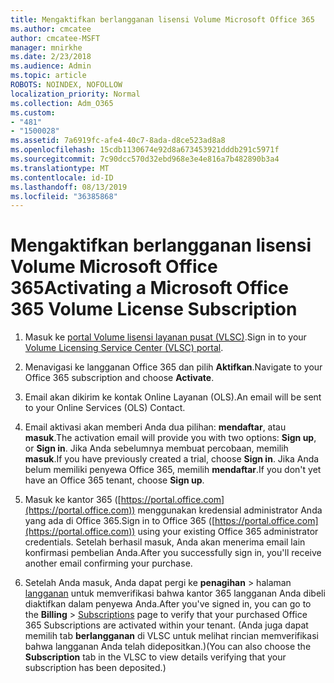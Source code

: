 ```yaml
---
title: Mengaktifkan berlangganan lisensi Volume Microsoft Office 365
ms.author: cmcatee
author: cmcatee-MSFT
manager: mnirkhe
ms.date: 2/23/2018
ms.audience: Admin
ms.topic: article
ROBOTS: NOINDEX, NOFOLLOW
localization_priority: Normal
ms.collection: Adm_O365
ms.custom:
- "481"
- "1500028"
ms.assetid: 7a6919fc-afe4-40c7-8ada-d8ce523ad8a8
ms.openlocfilehash: 15cdb1130674e92d8a673453921dddb291c5971f
ms.sourcegitcommit: 7c90dcc570d32ebd968e3e4e816a7b482890b3a4
ms.translationtype: MT
ms.contentlocale: id-ID
ms.lasthandoff: 08/13/2019
ms.locfileid: "36385868"
---
```

# <a name="activating-a-microsoft-office-365-volume-license-subscription"></a><span data-ttu-id="eff9d-102">Mengaktifkan berlangganan lisensi Volume Microsoft Office 365</span><span class="sxs-lookup"><span data-stu-id="eff9d-102">Activating a Microsoft Office 365 Volume License Subscription</span></span>

1. <span data-ttu-id="eff9d-103">Masuk ke [portal Volume lisensi layanan pusat (VLSC)](http://go.microsoft.com/fwlink/p/?LinkId=329762).</span><span class="sxs-lookup"><span data-stu-id="eff9d-103">Sign in to your [Volume Licensing Service Center (VLSC) portal](http://go.microsoft.com/fwlink/p/?LinkId=329762).</span></span>

2. <span data-ttu-id="eff9d-104">Menavigasi ke langganan Office 365 dan pilih **Aktifkan**.</span><span class="sxs-lookup"><span data-stu-id="eff9d-104">Navigate to your Office 365 subscription and choose **Activate**.</span></span>

3. <span data-ttu-id="eff9d-105">Email akan dikirim ke kontak Online Layanan (OLS).</span><span class="sxs-lookup"><span data-stu-id="eff9d-105">An email will be sent to your Online Services (OLS) Contact.</span></span>

4. <span data-ttu-id="eff9d-106">Email aktivasi akan memberi Anda dua pilihan: **mendaftar**, atau **masuk**.</span><span class="sxs-lookup"><span data-stu-id="eff9d-106">The activation email will provide you with two options: **Sign up**, or **Sign in**.</span></span> <span data-ttu-id="eff9d-107">Jika Anda sebelumnya membuat percobaan, memilih **masuk**.</span><span class="sxs-lookup"><span data-stu-id="eff9d-107">If you have previously created a trial, choose **Sign in**.</span></span> <span data-ttu-id="eff9d-108">Jika Anda belum memiliki penyewa Office 365, memilih **mendaftar**.</span><span class="sxs-lookup"><span data-stu-id="eff9d-108">If you don't yet have an Office 365 tenant, choose **Sign up**.</span></span>

5. <span data-ttu-id="eff9d-109">Masuk ke kantor 365 ([https://portal.office.com](https://portal.office.com)) menggunakan kredensial administrator Anda yang ada di Office 365.</span><span class="sxs-lookup"><span data-stu-id="eff9d-109">Sign in to Office 365 ([https://portal.office.com](https://portal.office.com)) using your existing Office 365 administrator credentials.</span></span> <span data-ttu-id="eff9d-110">Setelah berhasil masuk, Anda akan menerima email lain konfirmasi pembelian Anda.</span><span class="sxs-lookup"><span data-stu-id="eff9d-110">After you successfully sign in, you'll receive another email confirming your purchase.</span></span>

6. <span data-ttu-id="eff9d-111">Setelah Anda masuk, Anda dapat pergi ke **penagihan** \> halaman [langganan](https://go.microsoft.com/fwlink/p/?linkid=842054) untuk memverifikasi bahwa kantor 365 langganan Anda dibeli diaktifkan dalam penyewa Anda.</span><span class="sxs-lookup"><span data-stu-id="eff9d-111">After you've signed in, you can go to the **Billing** \> [Subscriptions](https://go.microsoft.com/fwlink/p/?linkid=842054) page to verify that your purchased Office 365 Subscriptions are activated within your tenant.</span></span> <span data-ttu-id="eff9d-112">(Anda juga dapat memilih tab **berlangganan** di VLSC untuk melihat rincian memverifikasi bahwa langganan Anda telah didepositkan.)</span><span class="sxs-lookup"><span data-stu-id="eff9d-112">(You can also choose the **Subscription** tab in the VLSC to view details verifying that your subscription has been deposited.)</span></span>